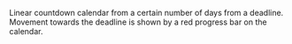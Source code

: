 Linear countdown calendar from a certain number of days from a deadline. Movement towards the deadline is shown
by a red progress bar on the calendar.
